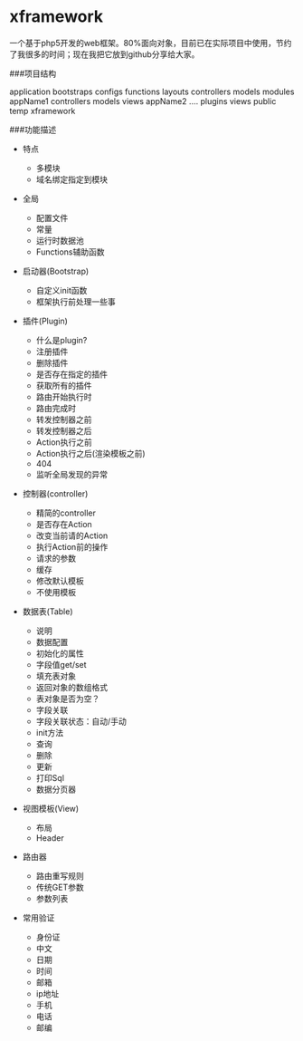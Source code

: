 xframework
==========
一个基于php5开发的web框架。80%面向对象，目前已在实际项目中使用，节约了我很多的时间；现在我把它放到github分享给大家。

###项目结构

  application
    bootstraps
    configs
    functions
    layouts
    controllers
    models
    modules
      appName1
        controllers
        models
        views
      appName2
      ....
    plugins
    views
  public
  temp
  xframework
 
###功能描述
- 特点
  - 多模块
  - 域名绑定指定到模块
  

- 全局
  - 配置文件
  - 常量
  - 运行时数据池
  - Functions辅助函数

- 启动器(Bootstrap)
  - 自定义init函数
  - 框架执行前处理一些事
  

- 插件(Plugin)
  - 什么是plugin?
  - 注册插件
  - 删除插件
  - 是否存在指定的插件
  - 获取所有的插件
  - 路由开始执行时
  - 路由完成时
  - 转发控制器之前
  - 转发控制器之后
  - Action执行之前
  - Action执行之后(渲染模板之前)
  - 404
  - 监听全局发现的异常


- 控制器(controller)
  - 精简的controller
  - 是否存在Action
  - 改变当前请的Action
  - 执行Action前的操作
  - 请求的参数
  - 缓存
  - 修改默认模板
  - 不使用模板
  

- 数据表(Table)
  - 说明
  - 数据配置
  - 初始化的属性
  - 字段值get/set
  - 填充表对象
  - 返回对象的数组格式
  - 表对象是否为空？
  - 字段关联
  - 字段关联状态：自动/手动
  - init方法
  - 查询
  - 删除
  - 更新
  - 打印Sql
  - 数据分页器

- 视图模板(View)
  - 布局
  - Header
 

- 路由器
  - 路由重写规则
  - 传统GET参数
  - 参数列表
  

- 常用验证
  - 身份证
  - 中文
  - 日期
  - 时间
  - 邮箱
  - ip地址
  - 手机
  - 电话
  - 邮编
